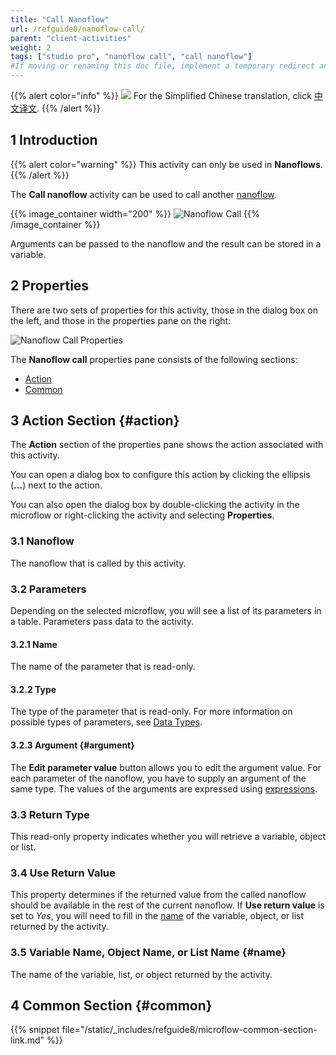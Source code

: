 ```yaml
---
title: "Call Nanoflow"
url: /refguide8/nanoflow-call/
parent: "client-activities"
weight: 2
tags: ["studio pro", "nanoflow call", "call nanoflow"]
#If moving or renaming this doc file, implement a temporary redirect and let the respective team know they should update the URL in the product. See Mapping to Products for more details.
---
```


{{% alert color="info" %}}
<img src="attachments/chinese-translation/china.png" style="display: inline-block; margin: 0" /> For the Simplified Chinese translation, click [中文译文](https://cdn.mendix.tencent-cloud.com/documentation/refguide8/nanoflow-call.pdf).
{{% /alert %}}

## 1 Introduction

{{% alert color="warning" %}}
This activity can only be used in **Nanoflows**.
{{% /alert %}}

The **Call nanoflow** activity can be used to call another [nanoflow](/refguide8/nanoflows/). 

{{% image_container width="200" %}}
![Nanoflow Call](/attachments/refguide8/modeling/application-logic/activities/client-activities/nanoflow-call/nanoflow-call.png)
{{% /image_container %}}

Arguments can be passed to the nanoflow and the result can be stored in a variable.

## 2 Properties

There are two sets of properties for this activity, those in the dialog box on the left, and those in the properties pane on the right:

![Nanoflow Call Properties](/attachments/refguide8/modeling/application-logic/activities/client-activities/nanoflow-call/nanoflow-call-properties.png)

The **Nanoflow call** properties pane consists of the following sections:

* [Action](#action)
* [Common](#common)

## 3 Action Section {#action}

The **Action** section of the properties pane shows the action associated with this activity.

You can open a dialog box to configure this action by clicking the ellipsis (**…**) next to the action.

You can also open the dialog box by double-clicking the activity in the microflow or right-clicking the activity and selecting **Properties**.

### 3.1 Nanoflow

The nanoflow that is called by this activity.

### 3.2 Parameters

Depending on the selected microflow, you will see a list of its parameters in a table. Parameters pass data to the activity. 

#### 3.2.1 Name

The name of the parameter that is read-only.

#### 3.2.2 Type

The type of the parameter that is read-only. For more information on possible types of parameters, see [Data Types](/refguide8/data-types/).

#### 3.2.3 Argument {#argument}

The **Edit parameter value** button allows you to edit the argument value. For each parameter of the nanoflow, you have to supply an argument of the same type. The values of the arguments are expressed using [expressions](/refguide8/expressions/).

### 3.3 Return Type

This read-only property indicates whether you will retrieve a variable, object or list. 

### 3.4 Use Return Value

This property determines if the returned value from the called nanoflow should be available in the rest of the current nanoflow. If **Use return value** is set to *Yes*, you will need to fill in the [name](#name) of the variable, object, or list returned by the activity.

### 3.5 Variable Name, Object Name, or List Name {#name}

The name of the variable, list, or object returned by the activity.

## 4 Common Section {#common}

{{% snippet file="/static/_includes/refguide8/microflow-common-section-link.md" %}}